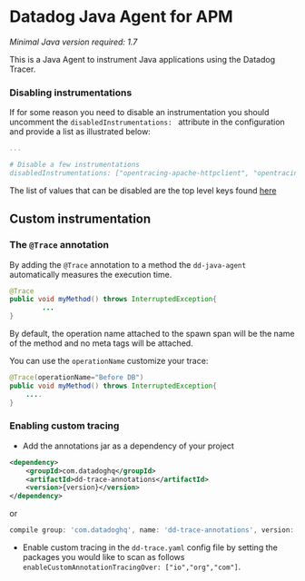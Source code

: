# Datadog Java Agent for APM

*Minimal Java version required: 1.7*

This is a Java Agent to instrument Java applications using the Datadog Tracer.

### Disabling instrumentations

If for some reason you need to disable an instrumentation you should uncomment the `disabledInstrumentations: ` attribute in the configuration and provide a list as illustrated below:

```yaml
...

# Disable a few instrumentations
disabledInstrumentations: ["opentracing-apache-httpclient", "opentracing-mongo-driver", "opentracing-web-servlet-filter"]

```
The list of values that can be disabled are the top level keys found [here](src/main/resources/dd-trace-supported-framework.yaml)

### 

## Custom instrumentation

### The `@Trace` annotation

By adding the `@Trace` annotation to a method the `dd-java-agent` automatically measures the execution time.

```java
@Trace
public void myMethod() throws InterruptedException{
		...
}
```

By default, the operation name attached to the spawn span will be the name of the method and no meta tags will be attached.

You can use the `operationName` customize your trace:

```java
@Trace(operationName="Before DB")
public void myMethod() throws InterruptedException{
	....
}
``` 

### Enabling custom tracing

- Add the annotations jar as a dependency of your project

```xml
<dependency>
	<groupId>com.datadoghq</groupId>
	<artifactId>dd-trace-annotations</artifactId>
	<version>{version}</version>
</dependency>
```
or
```gradle
compile group: 'com.datadoghq', name: 'dd-trace-annotations', version: {version}
```

- Enable custom tracing in the `dd-trace.yaml` config file by setting the packages you would like to scan as follows `enableCustomAnnotationTracingOver: ["io","org","com"]`.



